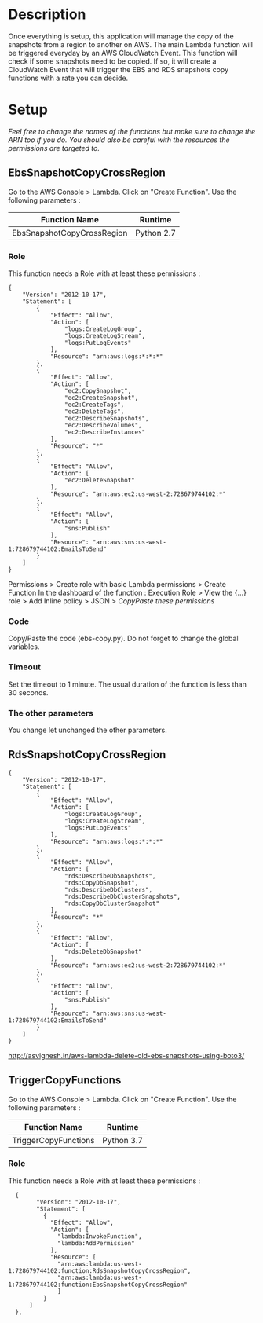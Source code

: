 # Description

Once everything is setup, this application will manage the copy of the snapshots from a region to another on AWS.
The main Lambda function will be triggered everyday by an AWS CloudWatch Event. This function will check if some snapshots need to be copied. 
If so, it will create a CloudWatch Event that will trigger the EBS and RDS snapshots copy functions with a rate you can decide. 

# Setup
 
*Feel free to change the names of the functions but make sure to change the ARN too if you do. You should also be careful with the resources the permissions are targeted to.*

## EbsSnapshotCopyCrossRegion

Go to the AWS Console > Lambda.
Click on "Create Function". Use the following parameters :

Function Name   |  Runtime
--------------------|-------------
EbsSnapshotCopyCrossRegion | Python 2.7

### Role

This function needs a Role with at least these permissions :

```
{
    "Version": "2012-10-17",
    "Statement": [
        {
            "Effect": "Allow",
            "Action": [
                "logs:CreateLogGroup",
                "logs:CreateLogStream",
                "logs:PutLogEvents"
            ],
            "Resource": "arn:aws:logs:*:*:*"
        },
        {
            "Effect": "Allow",
            "Action": [
                "ec2:CopySnapshot",
                "ec2:CreateSnapshot",
                "ec2:CreateTags",
                "ec2:DeleteTags",
                "ec2:DescribeSnapshots",
                "ec2:DescribeVolumes",
                "ec2:DescribeInstances"
            ],
            "Resource": "*"
        },
        {
            "Effect": "Allow",
            "Action": [
                "ec2:DeleteSnapshot"
            ],
            "Resource": "arn:aws:ec2:us-west-2:728679744102:*"
        },
        {
            "Effect": "Allow",
            "Action": [
                "sns:Publish"
            ],
            "Resource": "arn:aws:sns:us-west-1:728679744102:EmailsToSend"
        }
    ]
}
```

Permissions > Create role with basic Lambda permissions > Create Function
In the dashboard of the function : Execution Role > View the {...} role > Add Inline policy > JSON > *CopyPaste these permissions*

### Code

Copy/Paste the code (ebs-copy.py). Do not forget to change the global variables.

### Timeout

Set the timeout to 1 minute. The usual duration of the function is less than 30 seconds.

### The other parameters

You change let unchanged the other parameters.

## RdsSnapshotCopyCrossRegion

```
{
    "Version": "2012-10-17",
    "Statement": [
        {
            "Effect": "Allow",
            "Action": [
                "logs:CreateLogGroup",
                "logs:CreateLogStream",
                "logs:PutLogEvents"
            ],
            "Resource": "arn:aws:logs:*:*:*"
        },
        {
            "Effect": "Allow",
            "Action": [
                "rds:DescribeDbSnapshots",
                "rds:CopyDbSnapshot",
                "rds:DescribeDbClusters",
                "rds:DescribeDbClusterSnapshots",
                "rds:CopyDbClusterSnapshot"
            ],
            "Resource": "*"
        },
        {
            "Effect": "Allow",
            "Action": [
                "rds:DeleteDbSnapshot"
            ],
            "Resource": "arn:aws:ec2:us-west-2:728679744102:*"
        },
        {
            "Effect": "Allow",
            "Action": [
                "sns:Publish"
            ],
            "Resource": "arn:aws:sns:us-west-1:728679744102:EmailsToSend"
        }
    ]
}
```

http://asvignesh.in/aws-lambda-delete-old-ebs-snapshots-using-boto3/

## TriggerCopyFunctions

Go to the AWS Console > Lambda.
Click on "Create Function". Use the following parameters :

Function Name   |  Runtime
--------------------|-------------
TriggerCopyFunctions | Python 3.7

### Role
This function needs a Role with at least these permissions :

```
  {
        "Version": "2012-10-17",
        "Statement": [
          {
            "Effect": "Allow",
            "Action": [
              "lambda:InvokeFunction",
              "lambda:AddPermission"
            ],
            "Resource": [
              "arn:aws:lambda:us-west-1:728679744102:function:RdsSnapshotCopyCrossRegion",
              "arn:aws:lambda:us-west-1:728679744102:function:EbsSnapshotCopyCrossRegion"
              ]
          }
      ]
  },
```


